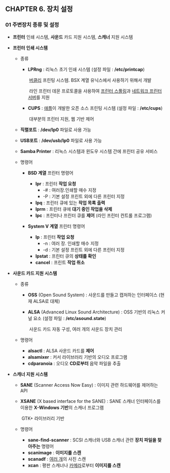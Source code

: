 ## CHAPTER 6. 장치 설정

### 01 주변장치 종류 및 설정

* **프린터** 인쇄 시스템, **사운드** 카드 지원 시스템, **스캐너** 지원 시스템



* **프린터 인쇄 시스템**

  * 종류 

    * **LPRng** : 리눅스 초기 인쇄 시스템 (설정 파일 : **/etc/printcap**)

      ​				<u>버클리</u> 프린팅 시스템. BSX 계열 유닉스에서 사용하기 위해서 개발

      ​				라인 프린터 데몬 프로토콜을 사용하여 <u>프린터 스풀링</u>과 <u>네트워크 프린터 서버</u>를 지원

    * **CUPS** : <u>애플</u>이 개발한 오픈 소스 프린팅 시스템 (설정 파일 : **/etc/cups**)

      ​			  대부분의 프린터 지원, 웹 기반 제어

  * **직렬포트** : **/dev/lp0** 파일로 사용 가능

  * **USB포트** : **/dev/usb/lp0** 파일로 사용 가능

  * **Samba Printer** : 리눅스 시스템과 윈도우 시스템 간에 프린터 공유 서비스

  * 명령어

    * **BSD 계열** 프린터 명령어

      * **lpr** : 프린터 **작업 요청**
        * -# : 여러장.인쇄할 매수 지정
        * -P : 기본 설정 프린트 외에 다른 프린터 지정
      * **lpq** : 프린터 큐에 있는 **작업 목록 출력**
      * **lprm** : 프린터 큐에 **대기 중인 작업을 삭제**
      * **lpc** : 프린터나 프린터 큐를 **제어** (라인 프린터 컨트롤 프로그램)

    * **System V 계열** 프린터 명령어

      * **lp** : 프린터 **작업 요청**
        * -n : 여러 장. 인쇄할 매수 지정
        * -d : 기본 설정 프린트 외에 다른 프린터 지정
      * **lpstat** : 프린터 큐의 **상태를 확인**
      * **cancel** : 프린트 **작업 취소**

      

* **사운드 카드 지원 시스템**

  * 종류

    * **OSS** (Open Sound System) : 사운드를 만들고 캡처하는 인터페이스 (현재 ALSA로 대체)

    * **ALSA** (Advanced Linux Sound Architecture) : OSS 기반의 리눅스 커널 요소 (설정 파일 : **/etc/asound.state**)

      ​																			    사운드 카드 자동 구성, 여러 개의 사운드 장치 관리

  * 명령어

    * **alsactl** : ALSA 사운드 카드를 **제어**
    * **alsamixer** : 커서 라이브러리 기반의 오디오 프로그램
    * **cdparanoia** : 오디오 **CD로부터** 음악 파일을 추출

* **스캐너 지원 시스템**

  * **SANE** (Scanner Access Now Easy) : 이미지 관련 하드웨어를 제어하는 API

  * **XSANE** (X based interface for the SANE) : SANE 스캐너 인터페이스를 이용한 **X-Windows 기반**의 스캐너 프로그램

    ​																		 GTK+ 라이브러리 기반

  * 명령어
    * **sane-find-scanner** : SCSI 스캐너와 USB 스캐너 관련 **장치 파일을 찾아주는** 명령어
    * **scanimage** : **이미지를 스캔**
    * **scanadf** : <u>여러 개</u>의 사진 스캔
    * **xcan** : 평판 스캐너나 <u>카메라</u>로부터 **이미지를 스캔**
